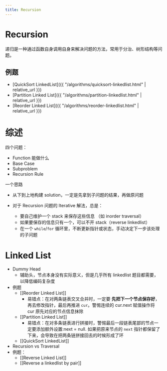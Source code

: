```yaml
---
title: Recursion
---
```


# Recursion

递归是一种通过函数自身调用自身来解决问题的方法，常用于分治、树形结构等问题。

## 例题

- [QuickSort LinkedList]({{ "/algorithms/quicksort-linkedlist.html" | relative_url }})
- [Partition Linked List]({{ "/algorithms/partition-linkedlist.html" | relative_url }})
- [Reorder Linked List]({{ "/algorithms/reorder-linkedlist.html" | relative_url }})

# 综述

四个问题：

- Function 能做什么
- Base Case
- Subproblem
- Recursion Rule

一个思路

- 从下到上地构建 solution，一定是先拿到子问题的结果，再做原问题

- 对于 Recursion 问题的 Iterative 解法，总是：
  - 要自己维护一个 stack 来保存这些信息 （如 inorder traversal）
  - 如果要保存的信息只有一个，可以不开 stack（reverse linkedlist）
  - 在一个 `while`/`for` 循环里，不断更新指针或状态，手动决定下一步该处理的子问题

# Linked List

- Dummy Head
  - 辅助头，节点本身没有实际意义，但是几乎所有 linkedlist 题目都需要，以降低编码复杂度
- 例题
  - [[Reorder Linked List]]
    - 易错点：在对两条链表交叉合并时，一定要 **先把下一个节点保存好**，再去修改指针，最后再推进 `cur`。警惕连续的 cur.next 赋值操作将 cur 原先对应的节点信息抹除
  - [[Partition Linked List]]
    - 易错点：在对多条链表进行拼接时，警惕最后一段链表尾部的节点一定要添加额外设置:next = null. 如果把原来节点的 `next` 指针都保留了下来，会导致在把两条链拼接回去的时候形成了环
  - [[QuickSort LinkedList]]
- Recursion vs Traversal
- 例题：
  - [[Reverse Linked List]]
  - [[Reverse a linkedlist by pair]]
